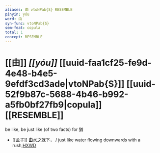 ```yaml
---
aliases: 由 vtoNPab{S} RESEMBLE
pinyin: yóu
word: 由
syn-func: vtoNPab{S}
sem-feat: copula
total: 1
concept: RESEMBLE 
---
```

# [[由]] *[[yóu]]*  [[uuid-faa1cf25-fe9d-4e48-b4e5-9efdf3cd3ade|vtoNPab{S}]] [[uuid-52f9b87c-5688-4b46-b992-a5fb0bf27fb9|copula]] [[RESEMBLE]]
be like, be just like (of two facts) for 猶
 - [[孟子]] **由**水之就下， / just like water flowing downwards with a rush,[HXWD](https://hxwd.org/textview.html?location=KR1h0001_tls_001-26a.18)